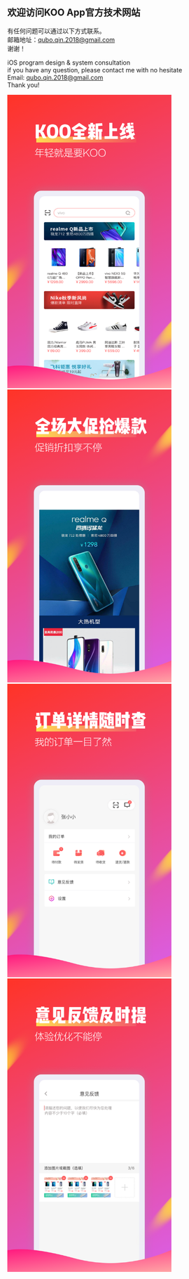## 欢迎访问KOO App官方技术网站  


有任何问题可以通过以下方式联系。  
邮箱地址：qubo.qin.2018@gmail.com  
谢谢！  
  
iOS program design & system consultation   
if you have any question, please contact me with no hesitate  
Email: qubo.qin.2018@gmail.com  
Thank you!  


<img src="https://raw.githubusercontent.com/kooapp/kooapp.github.io/master/images/4.7%E8%8B%B1%E5%AF%B801.png" width="375">
<img src="https://raw.githubusercontent.com/kooapp/kooapp.github.io/master/images/4.7%E8%8B%B1%E5%AF%B802.png" width="375">
<img src="https://raw.githubusercontent.com/kooapp/kooapp.github.io/master/images/4.7%E8%8B%B1%E5%AF%B803.png" width="375">
<img src="https://raw.githubusercontent.com/kooapp/kooapp.github.io/master/images/4.7%E8%8B%B1%E5%AF%B804.png" width="375">


